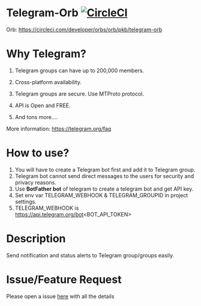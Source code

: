 # Telegram-Orb  [![CircleCI](https://circleci.com/gh/pawanbahuguna/telegramorb/tree/main.svg?style=svg)](https://circleci.com/gh/pawanbahuguna/telegramorb/tree/main)
Orb: https://circleci.com/developer/orbs/orb/pkb/telegram-orb

# Why Telegram?

1. Telegram groups can have up to 200,000 members.

2. Cross-platform availability.

3. Telegram groups are secure. Use MTProto protocol.

4. API is Open and FREE. 

5. And tons more….

More information: https://telegram.org/faq


# How to use?

1. You will have to create a Telegram bot first and add it to Telegram group.
2. Telegram bot cannot send direct messages to the users for security and privacy reasons.
3. Use **BotFather bot** of telegram to create a telegram bot and get API key.
4. Set env var TELEGRAM_WEBHOOK & TELEGRAM_GROUPID in project settings.
5. TELEGRAM_WEBHOOK is https://api.telegram.org/bot<BOT_API_TOKEN>


# Description
Send notification and status alerts to Telegram group/groups easily.

# Issue/Feature Request

Please open a issue [here](https://github.com/pawanbahuguna/telegramorb/issues) with all the details
